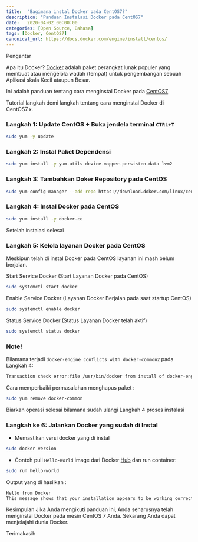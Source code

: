 ```yaml
---
title:  "Bagimana instal Docker pada CentOS7?"
description: "Panduan Instalasi Docker pada CentOS7"
date:   2020-04-02 00:00:00
categories: [Open Source, Bahasa]
tags: [Docker, CentOS7]
canonical_url: https://docs.docker.com/engine/install/centos/
---
```


Pengantar

Apa itu Docker? [Docker](https://www.docker.com/) adalah paket perangkat lunak populer yang membuat atau mengelola wadah (tempat) untuk pengembangan sebuah Aplikasi skala Kecil ataupun Besar.

Ini adalah panduan tentang cara menginstal Docker pada [CentOS7](https://docs.docker.com/engine/install/centos/)

Tutorial langkah demi langkah tentang cara menginstal Docker di CentOS7.x.

### Langkah 1: Update CentOS + Buka jendela terminal `CTRL+T`
```bash
sudo yum -y update
```

### Langkah 2: Instal Paket Dependensi 
```bash
sudo yum install -y yum-utils device-mapper-persisten-data lvm2
```

### Langkah 3: Tambahkan Doker Repository pada CentOS
```bash
sudo yum-config-manager --add-repo https://download.doker.com/linux/centos/docker-ce.repo
```

### Langkah 4: Instal Docker pada CentOS
```bash
sudo yum install -y docker-ce
```

Setelah instalasi selesai

### Langkah 5: Kelola layanan Docker pada CentOS

Meskipun telah di instal Docker pada CentOS layanan ini mash belum berjalan.

Start Service Docker (Start Layanan Docker pada CentOS)
```bash
sudo systemctl start docker
```
Enable Service Docker (Layanan Docker Berjalan pada saat startup CentOS)
```bash
sudo systemctl enable docker
```
Status Service Docker (Status Layanan Docker telah aktif)
```bash 
sudo systemctl status docker
```

### Note!
Bilamana terjadi `docker-engine conflicts with docker-common2` pada Langkah 4:
```bash
Transaction check error:file /usr/bin/docker from install of docker-engine-1.13.0-1.el7.centos.x86_64 conflicts with file from package docker-common-2:1.10.3-59.el7.centos.x86_64
```
Cara memperbaiki permasalahan menghapus paket :
```bash
sudo yum remove docker-common
```
Biarkan operasi selesai bilamana sudah ulangi Langkah 4 proses instalasi

### Langkah ke 6: Jalankan Docker yang sudah di Instal
* Memastikan versi docker yang di instal
```bash
sudo docker version 
```
* Contoh pull `Hello-World` image dari Docker [Hub](https://hub.docker.com/) dan run container: 
```bash
sudo run hello-world
```
Output yang di hasilkan :
```bash
Hello from Docker
This message shows that your installation appears to be working correctly.
```

Kesimpulan
Jika Anda mengikuti panduan ini, Anda seharusnya telah menginstal Docker pada mesin CentOS 7 Anda. Sekarang Anda dapat menjelajahi dunia Docker.

Terimakasih





